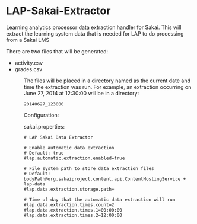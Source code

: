 LAP-Sakai-Extractor
===================

Learning analytics processor data extraction handler for Sakai. This will extract the learning system data that is needed for LAP to do processing from a Sakai LMS

There are two files that will be generated:

<ul>
    <li>activity.csv</li>
    <li>grades.csv</li>
<ul>

The files will be placed in a directory named as the current date and time the extraction was run. For example, an extraction occurring on June 27, 2014 at 12:30:00 will be in a directory:

    20140627_123000


Configuration:

sakai.properties:

```
# LAP Sakai Data Extractor

# Enable automatic data extraction
# Default: true
#lap.automatic.extraction.enabled=true

# File system path to store data extraction files
# Default: bodyPath@org.sakaiproject.content.api.ContentHostingService + lap-data
#lap.data.extraction.storage.path=

# Time of day that the automatic data extraction will run
#lap.data.extraction.times.count=2
#lap.data.extraction.times.1=00:00:00
#lap.data.extraction.times.2=12:00:00
```